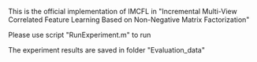 This is the official implementation of IMCFL in "Incremental Multi-View Correlated Feature Learning Based on Non-Negative Matrix Factorization"

Please use script "RunExperiment.m" to run

The experiment results are saved in folder "Evaluation_data"

